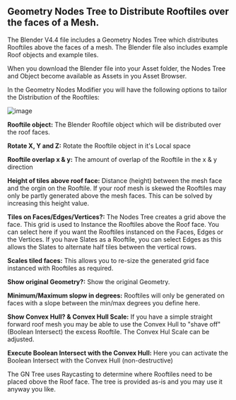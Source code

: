 ## Geometry Nodes Tree to Distribute Rooftiles over the faces of a Mesh.

The Blender V4.4 file includes a Geometry Nodes Tree which distributes Rooftiles above the faces of a mesh. The Blender file also includes example Roof objects and example tiles.

When you download the Blender file into your Asset folder, the Nodes Tree and Object become available as Assets in you Asset Browser. 


In the Geometry Nodes Modifier you will have the following options to tailor the Distribution of the Rooftiles:

![image](https://github.com/user-attachments/assets/6df319a0-6975-49ab-a5ef-e937eb078eeb)

**Rooftile object:** The Blender Rooftile object which will be distributed over the roof faces.

**Rotate X, Y and Z:**  Rotate the Rooftile object in it's Local space 

**Rooftile overlap x & y:** The amount of overlap of the Rooftile in the x & y direction

**Height of tiles above roof face:** Distance (height) between the mesh face and the orgin on the Rooftile. If your roof mesh is skewed the Rooftiles may only be partly generated above the mesh faces. This can be solved by increasing this height value.   

**Tiles on Faces/Edges/Vertices?:** The Nodes Tree creates a grid above the face. This grid is used to Instance the Rooftiles above the Roof face. You can select here if you want the Rooftiles instanced on the Faces, Edges or the Vertices. If you have Slates as a Rooftile, you can select Edges as this allows the Slates to alternate half tiles between the vertical rows.

**Scales tiled faces:** This allows you to re-size the generated grid face instanced with Rooftiles as required. 

**Show original Geometry?:** Show the original Geometry.

**Minimum/Maximum slopw in degrees:** Rooftiles will only be generated on faces with a slope between the min/max degrees you define here.

**Show Convex Hull? & Convex Hull Scale:** If you have a simple straight forward roof mesh you may be able to use the Convex Hull to "shave off" (Boolean Intersect) the excess Rooftile. The Convex Hul Scale can be adjusted.

**Execute Boolean Intersect with the Convex Hull:** Here you can activate the Boolean Intersect with the Convex Hull (non-destructive)


The GN Tree uses Raycasting to determine where Rooftiles need to be placed obove the Roof face. The tree is provided as-is and you may use it anyway you like.
